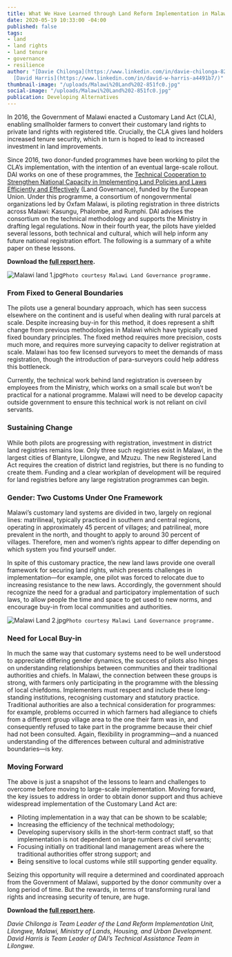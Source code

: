 ```yaml
---
title: What We Have Learned through Land Reform Implementation in Malawi
date: 2020-05-19 10:33:00 -04:00
published: false
tags:
- land
- land rights
- land tenure
- governance
- resilience
author: "[Davie Chilonga](https://www.linkedin.com/in/davie-chilonga-825544150/) and
  [David Harris](https://www.linkedin.com/in/david-w-harris-a4491b7/)"
thumbnail-image: "/uploads/Malawi%20Land%202-851fc0.jpg"
social-image: "/uploads/Malawi%20Land%202-851fc0.jpg"
publication: Developing Alternatives
---
```


In 2016, the Government of Malawi enacted a Customary Land Act (CLA), enabling smallholder farmers to convert their customary land rights to private land rights with registered title. Crucially, the CLA gives land holders increased tenure security, which in turn is hoped to lead to increased investment in land improvements.





Since 2016, two donor-funded programmes have been working to pilot the CLA’s implementation, with the intention of an eventual large-scale rollout. DAI works on one of these programmes, the [Technical Cooperation to Strengthen National Capacity in Implementing Land Policies and Laws Efficiently and Effectively](https://www.dai.com/our-work/projects/malawi-technical-cooperation-to-strengthen-national-capacity-in-implementing-land-policies-and-laws-efficiently-and-effectively-land-governance) (Land Governance), funded by the European Union. Under this programme, a consortium of nongovernmental organizations led by Oxfam Malawi, is piloting registration in three districts across Malawi: Kasungu, Phalombe, and Rumphi. DAI advises the consortium on the technical methodology and supports the Ministry in drafting legal regulations. Now in their fourth year, the pilots have yielded several lessons, both technical and cultural, which will help inform any future national registration effort. The following is a summary of a white paper on these lessons.

**Download the [full report here](/uploads/Malawi%20Land%20Opportuntities%20%20Challenges%202020%20full%20ver2.pdf).** 

![Malawi land 1.jpg](/uploads/Malawi%20land%201.jpg)`Photo courtesy Malawi Land Governance programme.`

### From Fixed to General Boundaries

The pilots use a general boundary approach, which has seen success elsewhere on the continent and is useful when dealing with rural parcels at scale. Despite increasing buy-in for this method, it does represent a shift change from previous methodologies in Malawi which have typically used fixed boundary principles. The fixed method requires more precision, costs much more, and requires more surveying capacity to deliver registration at scale. Malawi has too few licensed surveyors to meet the demands of mass registration, though the introduction of para-surveyors could help address this bottleneck.

Currently, the technical work behind land registration is overseen by employees from the Ministry, which works on a small scale but won’t be practical for a national programme. Malawi will need to be develop capacity outside government to ensure this technical work is not reliant on civil servants.

### Sustaining Change 

While both pilots are progressing with registration, investment in district land registries remains low. Only three such registries exist in Malawi, in the largest cities of Blantyre, Lilongwe, and Mzuzu. The new Registered Land Act requires the creation of district land registries, but there is no funding to create them. Funding and a clear workplan of development will be required for land registries before any large registration programmes can begin.

### Gender: Two Customs Under One Framework

Malawi’s customary land systems are divided in two, largely on regional lines: matrilineal, typically practiced in southern and central regions, operating in approximately 45 percent of villages; and patrilineal, more prevalent in the north, and thought to apply to around 30 percent of villages. Therefore, men and women’s rights appear to differ depending on which system you find yourself under. 

In spite of this customary practice, the new land laws provide one overall framework for securing land rights, which presents challenges in implementation—for example, one pilot was forced to relocate due to increasing resistance to the new laws. Accordingly, the government should recognize the need for a gradual and participatory implementation of such laws, to allow people the time and space to get used to new norms, and encourage buy-in from local communities and authorities.

![Malawi Land 2.jpg](/uploads/Malawi%20Land%202.jpg)`Photo courtesy Malawi Land Governance programme.`

### Need for Local Buy-in

In much the same way that customary systems need to be well understood to appreciate differing gender dynamics, the success of pilots also hinges on understanding relationships between communities and their traditional authorities and chiefs. In Malawi, the connection between these groups is strong, with farmers only participating in the programme with the blessing of local chiefdoms. Implementers must respect and include these long-standing institutions, recognising customary and statutory practice. Traditional authorities are also a technical consideration for programmes: for example, problems occurred in which farmers had allegiance to chiefs from a different group village area to the one their farm was in, and consequently refused to take part in the programme because their chief had not been consulted. Again, flexibility in programming—and a nuanced understanding of the differences between cultural and administrative boundaries—is key.

### Moving Forward

The above is just a snapshot of the lessons to learn and challenges to overcome before moving to large-scale implementation. Moving forward, the key issues to address in order to obtain donor support and thus achieve widespread implementation of the Customary Land Act are:
* Piloting implementation in a way that can be shown to be scalable;
* Increasing the efficiency of the technical methodology;
* Developing supervisory skills in the short-term contract staff, so that implementation is not dependent on large numbers of civil servants;
* Focusing initially on traditional land management areas where the traditional authorities offer strong support; and
* Being sensitive to local customs while still supporting gender equality.

Seizing this opportunity will require a determined and coordinated approach from the Government of Malawi, supported by the donor community over a long period of time. But the rewards, in terms of transforming rural land rights and increasing security of tenure, are huge.

**Download the [full report here](/uploads/Malawi%20Land%20Opportuntities%20%20Challenges%202020%20full%20ver2.pdf).** 

*Davie Chilonga is Team Leader of the Land Reform Implementation Unit, Lilongwe, Malawi, Ministry of Lands, Housing, and Urban Development. David Harris is Team Leader of DAI’s Technical Assistance Team in Lilongwe.*